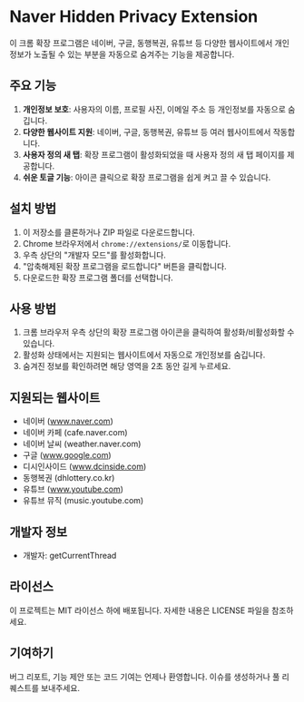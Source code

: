 # Naver Hidden Privacy Extension

이 크롬 확장 프로그램은 네이버, 구글, 동행복권, 유튜브 등 다양한 웹사이트에서 개인정보가 노출될 수 있는 부분을 자동으로 숨겨주는 기능을 제공합니다.

## 주요 기능

1. **개인정보 보호**: 사용자의 이름, 프로필 사진, 이메일 주소 등 개인정보를 자동으로 숨깁니다.
2. **다양한 웹사이트 지원**: 네이버, 구글, 동행복권, 유튜브 등 여러 웹사이트에서 작동합니다.
3. **사용자 정의 새 탭**: 확장 프로그램이 활성화되었을 때 사용자 정의 새 탭 페이지를 제공합니다.
4. **쉬운 토글 기능**: 아이콘 클릭으로 확장 프로그램을 쉽게 켜고 끌 수 있습니다.

## 설치 방법

1. 이 저장소를 클론하거나 ZIP 파일로 다운로드합니다.
2. Chrome 브라우저에서 `chrome://extensions/`로 이동합니다.
3. 우측 상단의 "개발자 모드"를 활성화합니다.
4. "압축해제된 확장 프로그램을 로드합니다" 버튼을 클릭합니다.
5. 다운로드한 확장 프로그램 폴더를 선택합니다.

## 사용 방법

1. 크롬 브라우저 우측 상단의 확장 프로그램 아이콘을 클릭하여 활성화/비활성화할 수 있습니다.
2. 활성화 상태에서는 지원되는 웹사이트에서 자동으로 개인정보를 숨깁니다.
3. 숨겨진 정보를 확인하려면 해당 영역을 2초 동안 길게 누르세요.

## 지원되는 웹사이트

- 네이버 (www.naver.com)
- 네이버 카페 (cafe.naver.com)
- 네이버 날씨 (weather.naver.com)
- 구글 (www.google.com)
- 디시인사이드 (www.dcinside.com)
- 동행복권 (dhlottery.co.kr)
- 유튜브 (www.youtube.com)
- 유튜브 뮤직 (music.youtube.com)

## 개발자 정보

- 개발자: getCurrentThread

## 라이선스

이 프로젝트는 MIT 라이선스 하에 배포됩니다. 자세한 내용은 LICENSE 파일을 참조하세요.

## 기여하기

버그 리포트, 기능 제안 또는 코드 기여는 언제나 환영합니다. 이슈를 생성하거나 풀 리퀘스트를 보내주세요.
